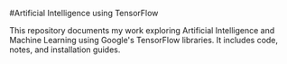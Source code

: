 #Artificial Intelligence using TensorFlow

This repository documents my work exploring Artificial Intelligence and Machine Learning using Google's TensorFlow libraries.  It includes code, notes, and installation guides.
